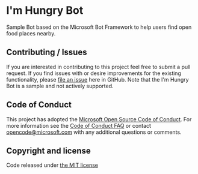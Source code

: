 # I'm Hungry Bot
Sample Bot based on the Microsoft Bot Framework to help users find open food places nearby.

## Contributing / Issues

If you are interested in contributing to this project feel free to submit a pull request. If you find issues with or desire improvements for the existing functionality, please [file an issue](https://github.com/nzthiago/ImHungryBot/issues) here in GitHub. Note that the I'm Hungry Bot is a sample and not actively supported.   

## Code of Conduct

This project has adopted the [Microsoft Open Source Code of Conduct](https://opensource.microsoft.com/codeofconduct/).
For more information see the [Code of Conduct FAQ](https://opensource.microsoft.com/codeofconduct/faq/) or
contact [opencode@microsoft.com](mailto:opencode@microsoft.com) with any additional questions or comments.

## Copyright and license

Code released under [the MIT license](https://github.com/nzthiago/ImHungryBot/blob/master/LICENSE)
